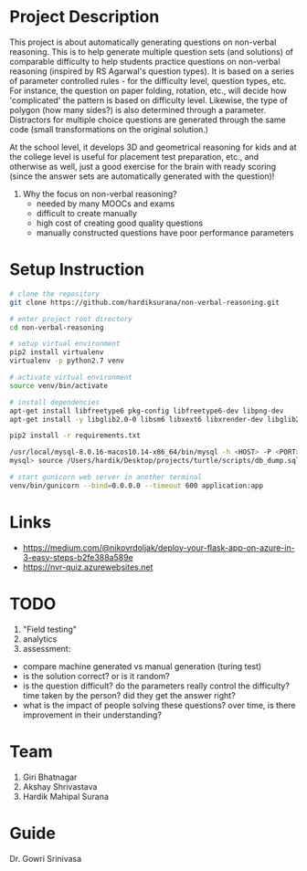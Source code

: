 # Project Description

This project is about automatically generating questions on non-verbal reasoning. This is to help generate multiple question sets (and solutions) of comparable difficulty to help students practice questions on non-verbal reasoning (inspired by RS Agarwal's question types). It is based on a series of parameter controlled rules - for the difficulty level, question types, etc. For instance, the question on paper folding, rotation, etc., will decide how 'complicated' the pattern is based on difficulty level. Likewise, the type of polygon (how many sides?) is also determined through a parameter. Distractors for multiple choice questions are generated through the same code (small transformations on the original solution.) 

At the school level, it develops 3D and geometrical reasoning for kids and at the college level is useful for placement test preparation, etc., and otherwise as well, just a good exercise for the brain with ready scoring (since the answer sets are automatically generated with the question)!  

1. Why the focus on non-verbal reasoning?
   - needed by many MOOCs and exams
   - difficult to create manually
   - high cost of creating good quality questions
   - manually constructed questions have poor performance parameters


# Setup Instruction

```sh
# clone the repository
git clone https://github.com/hardiksurana/non-verbal-reasoning.git

# enter project root directory
cd non-verbal-reasoning

# setup virtual environment
pip2 install virtualenv
virtualenv -p python2.7 venv

# activate virtual environment
source venv/bin/activate

# install dependencies
apt-get install libfreetype6 pkg-config libfreetype6-dev libpng-dev
apt-get install -y libglib2.0-0 libsm6 libxext6 libxrender-dev libglib2.0-0 

pip2 install -r requirements.txt

/usr/local/mysql-8.0.16-macos10.14-x86_64/bin/mysql -h <HOST> -P <PORT> -u <USERNAME> -p
mysql> source /Users/hardik/Desktop/projects/turtle/scripts/db_dump.sql

# start gunicorn web server in another terminal
venv/bin/gunicorn --bind=0.0.0.0 --timeout 600 application:app
```


# Links

- https://medium.com/@nikovrdoljak/deploy-your-flask-app-on-azure-in-3-easy-steps-b2fe388a589e
- https://nvr-quiz.azurewebsites.net


# TODO

1. "Field testing"
2. analytics
3. assessment:
  - compare machine generated vs manual generation (turing test)
  - is the solution correct? or is it random?
  - is the question difficult? do the parameters really control the difficulty? time taken by the person? did they get the answer right?
  - what is the impact of people solving these questions? over time, is there improvement in their understanding?


# Team

1. Giri Bhatnagar
2. Akshay Shrivastava
3. Hardik Mahipal Surana

# Guide

Dr. Gowri Srinivasa